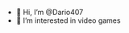 - 👋 Hi, I’m @Dario407
- 👀 I’m interested in video games

<!---
Dario407/Dario407 is a ✨ special ✨ repository because its `README.md` (this file) appears on your GitHub profile.
You can click the Preview link to take a look at your changes.
--->
